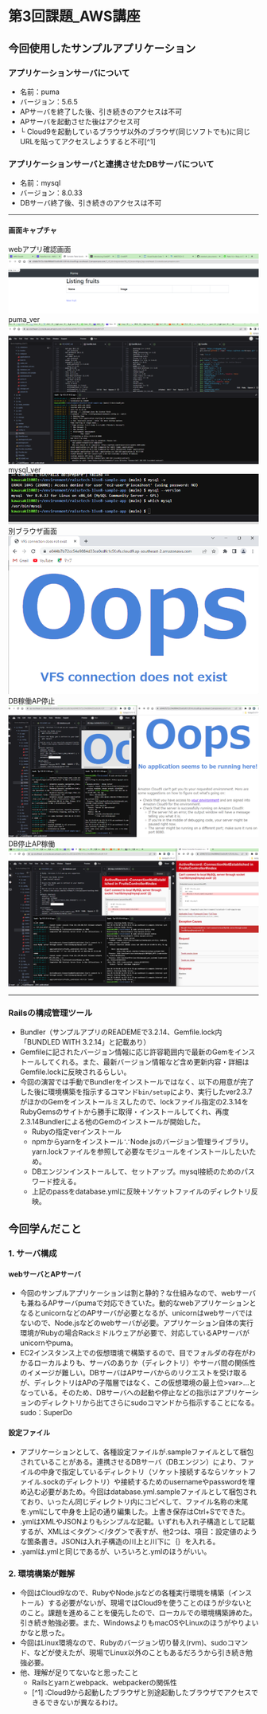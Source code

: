 # 第3回課題_AWS講座
## 今回使用したサンプルアプリケーション
### アプリケーションサーバについて
* 名前：puma
* バージョン：5.6.5
* APサーバを終了した後、引き続きのアクセスは不可
* APサーバを起動させた後はアクセス可
* └ Cloud9を起動しているブラウザ以外のブラウザ(同じソフトでも)に同じURLを貼ってアクセスしようすると不可[^1]
  


### アプリケーションサーバと連携させたDBサーバについて
* 名前：mysql
* バージョン：8.0.33
* DBサーバ終了後、引き続きのアクセスは不可
 
***
#### 画面キャプチャ
webアプリ確認画面
![webアプリ確認画面](image_03/webアプリ確認画面.png)
puma_ver
![puma_ver](image_03/puma_ver.png)
mysql_ver
![mysql_ver](image_03/mysql_ver.png)
別ブラウザ画面
![別ブラウザ画面](image_03/別ブラウザ画面.png)
DB稼働AP停止
![DB稼働AP停止](image_03/DB稼働AP停止.png)
DB停止AP稼働
![DB停止AP稼働](image_03/DB停止AP稼働.png)
***

### Railsの構成管理ツール
* Bundler（サンプルアプリのREADEMEで3.2.14、Gemfile.lock内「BUNDLED WITH 3.2.14」と記載あり）
* Gemfileに記されたバージョン情報に応じ許容範囲内で最新のGemをインストールしてくれる。また、最新バージョン情報など含め更新内容・詳細はGemfile.lockに反映されるらしい。
* 今回の演習では手動でBundlerをインストールではなく、以下の用意が完了した後に環境構築を指示するコマンド`bin/setup`により、実行したver2.3.7がほかのGemをインストールミスしたので、lockファイル指定の2.3.14をRubyGemsのサイトから勝手に取得・インストールしてくれ、再度2.3.14Bundlerによる他のGemのインストールが開始した。
  - Rubyの指定verインストール
  - npmからyarnをインストール∵Node.jsのバージョン管理ライブラリ。yarn.lockファイルを参照して必要なモジュールをインストールしたいため。
  - DBエンジンインストールして、セットアップ。mysql接続のためのパスワード控える。
  - 上記のpassをdatabase.ymlに反映＋ソケットファイルのディレクトリ反映。



## 今回学んだこと
### 1. サーバ構成
#### webサーバとAPサーバ
* 今回のサンプルアプリケーションは割と静的？な仕組みなので、webサーバも兼ねるAPサーバpumaで対応できていた。動的なwebアプリケーションとなるとunicornなどのAPサーバが必要となるが、unicornはwebサーバではないので、Node.jsなどのwebサーバが必要。アプリケーション自体の実行環境がRubyの場合Rackミドルウェアが必要で、対応しているAPサーバがunicornやpuma。
* EC2インスタンス上での仮想環境で構築するので、目でフォルダの存在がわかるローカルよりも、サーバのありか（ディレクトリ）やサーバ間の関係性のイメージが難しい。DBサーバはAPサーバからのリクエストを受け取るが、ディレクトリはAPの子階層ではなく、この仮想環境の最上位>var>...となっている。そのため、DBサーバへの起動や停止などの指示はアプリケーションのディレクトリから出てさらにsudoコマンドから指示することになる。sudo：SuperDo
#### 設定ファイル
* アプリケーションとして、各種設定ファイルが.sampleファイルとして梱包されていることがある。連携させるDBサーバ（DBエンジン）により、ファイルの中身で指定しているディレクトリ（ソケット接続するならソケットファイル.sockのディレクトリ）や接続するためのusernameやpasswordを埋め込む必要があため。今回はdatabase.yml.sampleファイルとして梱包されており、いったん同じディレクトリ内にコピペして、ファイル名称の末尾を.ymlにして中身を上記の通り編集した。上書き保存はCtrl+Sでできた。
* .ymlはXMLやJSONよりもシンプルな記載。いずれも入れ子構造として記載するが、XMLは＜タグ＞＜/タグ＞で表すが、他2つは、項目：設定値のような箇条書き。JSONは入れ子構造の川上と川下に｛｝を入れる。
* .yamlは.ymlと同じであるが、いろいろと.ymlのほうがいい。
### 2. 環境構築が難解
* 今回はCloud9なので、RubyやNode.jsなどの各種実行環境を構築（インストール）する必要がないが、現場ではCloud9を使うことのほうが少ないとのこと。課題を進めることを優先したので、ローカルでの環境構築諦めた。引き続き勉強必要。また、WindowsよりもmacOSやLinuxのほうがやりよいかなと思った。
* 今回はLinux環境なので、Rubyのバージョン切り替え(rvm)、sudoコマンド、などが使えたが、現場でLinux以外のこともあるだろうから引き続き勉強必要。
* 他、理解が足りてないなと思ったこと
    * Railsとyarnとwebpack、webpackerの関係性
    * [^1] :Cloud9から起動したブラウザと別途起動したブラウザでアクセスできるできないが異なるわけ。
